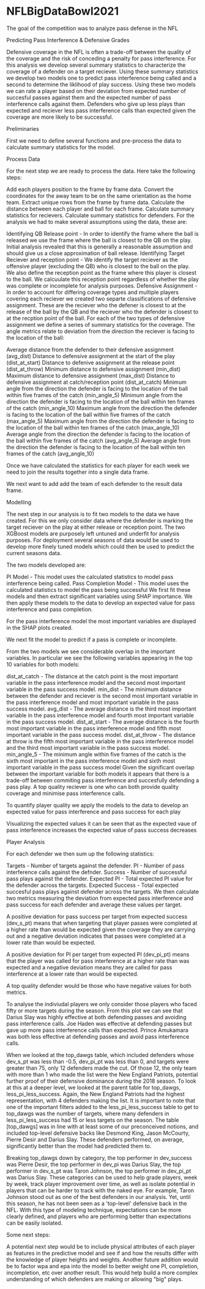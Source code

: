 # NFLBigDataBowl2021
The goal of the competition was to analyze pass defense in the NFL


Predicting Pass Interference & Defensive Grades

Defensive coverage in the NFL is often a trade-off between the quality of the coverage and the risk of conceding a penalty for pass interference. For this analysis we develop several summary statistics to characterize the coverage of a defender on a target reciever. Using these summary statistics we develop two models one to predict pass interference being called and a second to determine the liklihood of play success. Using these two models we can rate a player based on their deviation from expected number of succesful passes against them and the expected number of pass interference calls against them. Defenders who give up less plays than expected and reciever less pass interference calls than expected given the coverage are more likely to be successful.

Preliminaries

First we need to define several functions and pre-process the data to calculate summary statistics for the model.

Process Data

For the next step we are ready to process the data. Here take the following steps:

Add each players position to the frame by frame data.
Convert the coordinates for the away team to be on the same orientation as the home team.
Extract unique rows from the frame by frame data.
Calculate the distance between each player and ball for each frame.
Calculate summary statistics for recievers.
Calculate summary statistics for defenders.
For the analysis we had to make several assumptions using the data, these are:

Identifying QB Release point - In order to identify the frame where the ball is released we use the frame where the ball is closest to the QB on the play. Initial analysis revealed that this is generally a reasonable assumption and should give us a close approximation of ball release.
Identifying Target Reciever and reception point - We identify the target reciever as the offensive player (excluding the QB) who is closest to the ball on the play. We also define the reception point as the frame where this player is closest to the ball. We calcuulate this reception point regardless of whether the play was complete or incomplete for analysis purposes.
Defensive Assignment - In order to account for differing coverage types and multiple players covering each reciever we created two separte classifications of defensive assignment. These are the reciever who the defener is closest to at the release of the ball by the QB and the reciever who the defender is closest to at the recption point of the ball.
For each of the two types of defensive assignment we define a series of summary statistics for the coverage. The angle metrics relate to deviation from the direction the reciever is facing to the location of the ball:

Average distance from the defender to their defensive assignment (avg_dist)
Distance to defensive assignment at the start of the play (dist_at_start)
Distance to defenive assignment at the release point (dist_at_throw)
Minimum distance to defensive assignment (min_dist)
Maximum distance to defensive assignment (max_dist)
Distance to defensive assignment at catch/reception point (dist_at_catch)
Minimum angle from the direction the defender is facing to the location of the ball within five frames of the catch (min_angle_5)
Minimum angle from the direction the defender is facing to the location of the ball within ten frames of the catch (min_angle_10)
Maximum angle from the direction the defender is facing to the location of the ball within five frames of the catch (max_angle_5)
Maximum angle from the direction the defender is facing to the location of the ball within ten frames of the catch (max_angle_10)
Average angle from the direction the defender is facing to the location of the ball within five frames of the catch (avg_angle_5)
Average angle from the direction the defender is facing to the location of the ball within ten frames of the catch (avg_angle_10)

Once we have calculated the statistics for each player for each week we need to join the results together into a single data frame.

We next want to add add the team of each defender to the result data frame.

Modelling

The next step in our analysis is to fit two models to the data we have created. For this we only consider data where the defender is marking the target reciever on the play at either release or reception point. The two XGBoost models are purposely left untuned and underfit for analysis purposes. For deployment several seasons of data would be used to develop more finely tuned models which could then be used to predict the current seasons data.

The two models developed are:

PI Model - This model uses the calculated statistics to model pass interference being called.
Pass Completion Model - This model uses the calculated statistics to model the pass being successful
We first fit these models and then extract significant variables using SHAP importance. We then apply these models to the data to develop an expected value for pass interference and pass completion.

For the pass interference model the most important variables are displayed in the SHAP plots created.

We next fit the model to predict if a pass is complete or incomplete.

From the two models we see considerable overlap in the important variables. In particular we see the following variables appearing in the top 10 variables for both models:

dist_at_catch - The distance at the catch point is the most important variable in the pass interference model and the second most important variable in the pass success model.
min_dist - The minimum distance between the defender and reciever is the second most important variable in the pass interference model and most important variable in the pass success model.
avg_dist - The average distance is the third most important variable in the pass interference model and fourth most important variable in the pass success model.
dist_at_start - The average distance is the fourth most important variable in the pass interference model and fifth most important variable in the pass success model.
dist_at_throw - The distance at throw is the fifth most important variable in the pass interference model and the third most important variable in the pass success model.
min_angle_5 - The minimum angle within five frames of the catch is the sixth most important in the pass interference model and sixth most important variable in the pass success model
Given the significant overlap between the important variable for both models it appears that there is a trade-off between commiting pass interference and succesfully defending a pass play. A top quality reciever is one who can both provide quality coverage and minimise pass interference calls.

To quantify player quality we apply the models to the data to develop an expected value for pass interference and pass success for each play

Visualizing the expected values it can be seen that as the expected vaue of pass interference increases the expected value of pass success decreases

Player Analysis

For each defender we then sum up the following statistics:

Targets - Number of targets against the defender.
PI - Number of pass interference calls against the defnder.
Success - Number of successful pass plays against the defender.
Expected PI - Total expected PI value for the defender across the targets.
Expected Success - Total expected succesful pass plays against defender across the targets.
We then calculate two metrics measuring the deviation from expected pass interference and pass success for each defender and average these values per target.

A positive deviation for pass success per target from expected success (dev_s_pt) means that when targeting that player passes were completed at a higher rate than would be expected given the coverage they are carrying out and a negative deviation indicates that passes were completed at a lower rate than would be expected.

A positive deviation for PI per target from expected PI (dev_pi_pt) means that the player was called for pass interference at a higher rate than was expected and a negative deviation means they are called for pass interference at a lower rate than would be expected.

A top quality defender would be those who have negative values for both metrics.

To analyse the indiviudal players we only consider those players who faced fifty or more targets during the season. From this plot we can see that Darius Slay was highly effective at both defending passes and avoiding pass interference calls. Joe Haden was effective at defending passes but gave up more pass interference calls than expected. Prince Amukamara was both less effective at defending passes and avoid pass interference calls.

When we looked at the top_dawgs table, which included defenders whose dev_s_pt was less than -0.5, dev_pi_pt was less than 0, and targets were greater than 75, only 12 defenders made the cut. Of those 12, the only team with more than 1 who made the list were the New England Patriots, potential further proof of their defensive dominance during the 2018 season. To look at this at a deeper level, we looked at the parent table for top_dawgs, less_pi_less_success. Again, the New England Patriots had the highest representation, with 4 defenders making the list. It is important to note that one of the important filters added to the less_pi_less_success table to get to top_dawgs was the number of targets, where many defenders in less_pi_less_success had 15 or less targets on the season. The table [top_dawgs] was in line with at least some of our preconceived notions, and included top-level defensive backs like Desmond King, Jason McCourty, Pierre Desir and Darius Slay. These defenders performed, on average, significantly better than the model had predicted them to.

Breaking top_dawgs down by category, the top performer in dev_success was Pierre Desir, the top performer in dev_pi was Darius Slay, the top performer in dev_s_pt was Taron Johnson, the top performer in dev_pi_pt was Darius Slay. These categories can be used to help grade players, week by week, track player improvement over time, as well as isolate potential in players that can be harder to track with the naked eye. For example, Taron Johnson stood out as one of the best defenders in our analysis. Yet, until this season, he has not been seen as a 'top-level' defensive back in the NFL. With this type of modeling technique, expectations can be more clearly defined, and players who are performing better than expectations can be easily isolated.

Some next steps:

A potential next step would be to include physical attributes of each player as features in the predictive model and see if and how the results differ with the knowledge of player heights and weights. Another future addition would be to factor wpa and epa into the model to better weight one PI, completion, incompletion, etc over another result. This would help build a more complex understanding of which defenders are making or allowing "big" plays.
